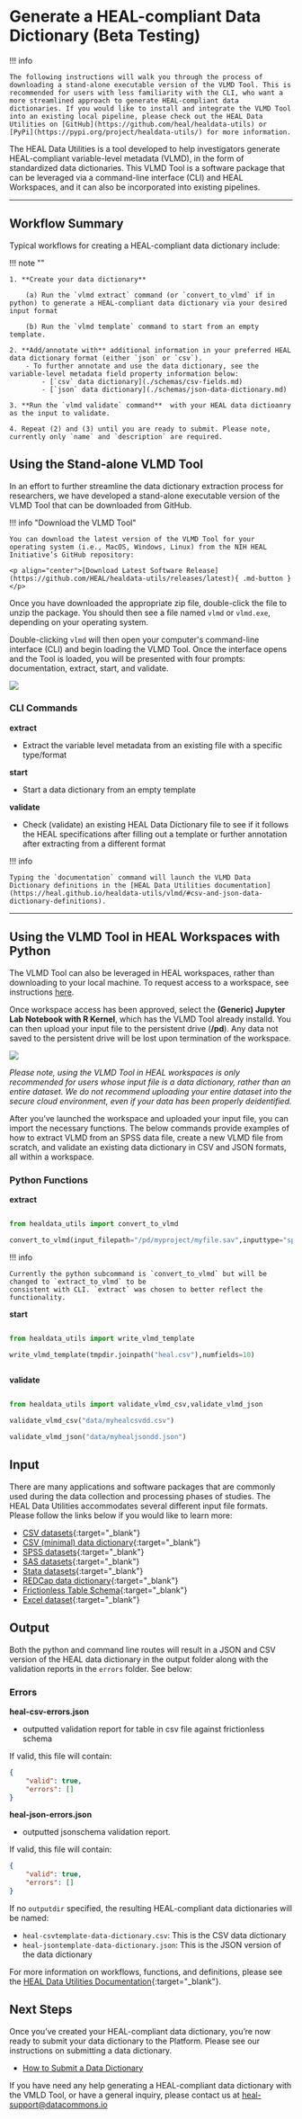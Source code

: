 # Generate a HEAL-compliant Data Dictionary (Beta Testing)

!!! info

    The following instructions will walk you through the process of downloading a stand-alone executable version of the VLMD Tool. This is recommended for users with less familiarity with the CLI, who want a more streamlined approach to generate HEAL-compliant data dictionaries. If you would like to install and integrate the VLMD Tool into an existing local pipeline, please check out the HEAL Data Utilities on [GitHub](https://github.com/heal/healdata-utils) or [PyPi](https://pypi.org/project/healdata-utils/) for more information.

The HEAL Data Utilities is a tool developed to help investigators generate HEAL-compliant variable-level metadata (VLMD), in the form of standardized data dictionaries. This VLMD Tool is a software package that can be leveraged via a command-line interface (CLI) and HEAL Workspaces, and it can also be incorporated into existing pipelines. 

---

## Workflow Summary

Typical workflows for creating a HEAL-compliant data dictionary include:

!!! note ""

    1. **Create your data dictionary**

        (a) Run the `vlmd extract` command (or `convert_to_vlmd` if in python) to generate a HEAL-compliant data dictionary via your desired input format 

        (b) Run the `vlmd template` command to start from an empty template.

    2. **Add/annotate with** additional information in your preferred HEAL data dictionary format (either `json` or `csv`).
        - To further annotate and use the data dictionary, see the variable-level metadata field property information below:
            - [`csv` data dictionary](./schemas/csv-fields.md)
            - [`json` data dictionary](./schemas/json-data-dictionary.md)

    3. **Run the `vlmd validate` command**  with your HEAL data dictioanry as the input to validate.

    4. Repeat (2) and (3) until you are ready to submit. Please note, currently only `name` and `description` are required.


## Using the Stand-alone VLMD Tool

In an effort to further streamline the data dictionary extraction process for researchers, we have developed a stand-alone executable version of the VLMD Tool that can be downloaded from GitHub.  

!!! info "Download the VLMD Tool"
   
    You can download the latest version of the VLMD Tool for your operating system (i.e., MacOS, Windows, Linux) from the NIH HEAL Initiative’s GitHub repository:

    <p align="center">[Download Latest Software Release](https://github.com/HEAL/healdata-utils/releases/latest){ .md-button }</p>

Once you have downloaded the appropriate zip file, double-click the file to unzip the package. You should then see a file named `vlmd` or `vlmd.exe`, depending on your operating system. 

Double-clicking `vlmd` will then open your computer's command-line interface (CLI) and begin loading the VLMD Tool. Once the interface opens and the Tool is loaded, you will be presented with four prompts: documentation, extract, start, and validate. 

![](../img/vlmd_interface.gif)

### CLI Commands 

**extract**
- Extract the variable level metadata from an existing file with a specific type/format

**start**
- Start a data dictionary from an empty template

**validate**
- Check (validate) an existing HEAL Data Dictionary file to see if it follows the HEAL specifications after filling out a template or further annotation after extracting from a different format

!!! info

    Typing the `documentation` command will launch the VLMD Data Dictionary definitions in the [HEAL Data Utilities documentation](https://heal.github.io/healdata-utils/vlmd/#csv-and-json-data-dictionary-definitions).

---

## Using the VLMD Tool in HEAL Workspaces with Python

The VLMD Tool can also be leveraged in HEAL workspaces, rather than downloading to your local machine. To request access to a workspace, see instructions [here](./heal_workspace_registration.md).

Once workspace access has been approved, select the **(Generic) Jupyter Lab Notebook with R Kernel**, which has the VLMD Tool already installd. You can then upload your input file to the persistent drive (**/pd**). Any data not saved to the persistent drive will be lost upon termination of the workspace. 

![](../img/vlmd_in_workspace.png)

_Please note, using the VLMD Tool in HEAL workspaces is only recommended for users whose input file is a data dictionary, rather than an entire dataset. We do not recommend uploading your entire dataset into the secure cloud environment, even if your data has been properly deidentified._ 

After you’ve launched the workspace and uploaded your input file, you can import the necessary functions. The below commands provide examples of how to extract VLMD from an SPSS data file, create a new VLMD file from scratch, and validate an existing data dictionary in CSV and JSON formats, all within a workspace. 

### Python Functions

**extract**
```python

from healdata_utils import convert_to_vlmd

convert_to_vlmd(input_filepath="/pd/myproject/myfile.sav",inputtype="spss")

```

!!! info 

    Currently the python subcommand is `convert_to_vlmd` but will be changed to `extract_to_vlmd` to be
    consistent with CLI. `extract` was chosen to better reflect the functionality.

**start**
```python

from healdata_utils import write_vlmd_template

write_vlmd_template(tmpdir.joinpath("heal.csv"),numfields=10)
    
```

**validate**
```python

from healdata_utils import validate_vlmd_csv,validate_vlmd_json

validate_vlmd_csv("data/myhealcsvdd.csv")

validate_vlmd_json("data/myhealjsondd.json")

```

## Input

There are many applications and software packages that are commonly used during the data collection and processing phases of studies. The HEAL Data Utilities accommodates several different input file formats. Please follow the links below if you would like to learn more:

- [CSV datasets](https://heal.github.io/healdata-utils/vlmd/extract/csvdata){:target="_blank"}
- [CSV (minimal) data dictionary](https://heal.github.io/healdata-utils/vlmd/extract/csvdd){:target="_blank"}
- [SPSS datasets](https://heal.github.io/healdata-utils/vlmd/extract/spss){:target="_blank"}
- [SAS datasets](https://heal.github.io/healdata-utils/vlmd/extract/sas){:target="_blank"}
- [Stata datasets](https://heal.github.io/healdata-utils/vlmd/extract/stata){:target="_blank"}
- [REDCap data dictionary](https://heal.github.io/healdata-utils/vlmd/extract/redcapcsv){:target="_blank"}
- [Frictionless Table Schema](https://heal.github.io/healdata-utils/vlmd/extract/frictionlessschema){:target="_blank"}
- [Excel dataset](https://heal.github.io/healdata-utils/vlmd/extract/exceldata){:target="_blank"}

## Output

Both the python and command line routes will result in a JSON and CSV version of the HEAL data dictionary in the output folder along with the validation reports in the `errors` folder. See below:

### Errors

**heal-csv-errors.json**

- outputted validation report for table in csv file against frictionless schema

If valid, this file will contain:
```json
{
    "valid": true,
    "errors": []
}
```
**heal-json-errors.json**

- outputted jsonschema validation report.

If valid, this file will contain:
```json
{
    "valid": true,
    "errors": []
}
```

If no `outputdir` specified, the resulting HEAL-compliant data dictionaries will be named:

- `heal-csvtemplate-data-dictionary.csv`: This is the CSV data dictionary
- `heal-jsontemplate-data-dictionary.json`: This is the JSON version of the data dictionary

For more information on workflows, functions, and definitions, please see the [HEAL Data Utilities Documentation](https://heal.github.io/healdata-utils/){:target="_blank"}. 

## Next Steps 

Once you’ve created your HEAL-compliant data dictionary, you’re now ready to submit your data dictionary to the Platform. Please see our instructions on submitting a data dictionary.

- [How to Submit a Data Dictionary](./vlmd_submission.md)

If you have need any help generating a HEAL-compliant data dictionary with the VMLD Tool, or have a general inquiry, please contact us at [heal-support@datacommons.io](mailto:heal-support@datacommons.io)



